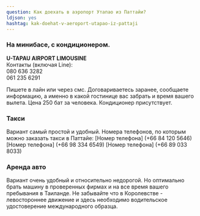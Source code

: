 ```yaml
---
question: Как доехать в аэропорт Утапао из Паттайи?
ldjson: yes
hashtag: kak-doehat-v-aeroport-utapao-iz-pattaji
---
```


### На минибасе, с кондиционером.

**U-TAPAU AIRPORT LIMOUSINE**  
Контакты (включая Line):   
080 636 3282  
061 235 6291

Пишете в лайн или через смс. Договариваетесь заранее, сообщаете информацию, а именно в какой гостинице вас забрать и время вашего вылета.
Цена 250 бат за человека.
Кондиционер присутствует.

### Такси
Вариант самый простой и удобный. Номера телефонов, по которым можно заказать такси в Паттайе:
[Номер телефона] (+66 84 120 5646) [Номер телефона] (+66 98 334 6549) [Номер телефона] (+66 89 033 8033)

### Аренда авто 
Вариант очень удобный и относительно недорогой. Но оптимально брать машину в проверенных фирмах и на все время вашего пребывания в Таиланде. Не забывайте что в Королевстве - левостороннее движение и здесь необходимо водительское удостоверение международного образца.


